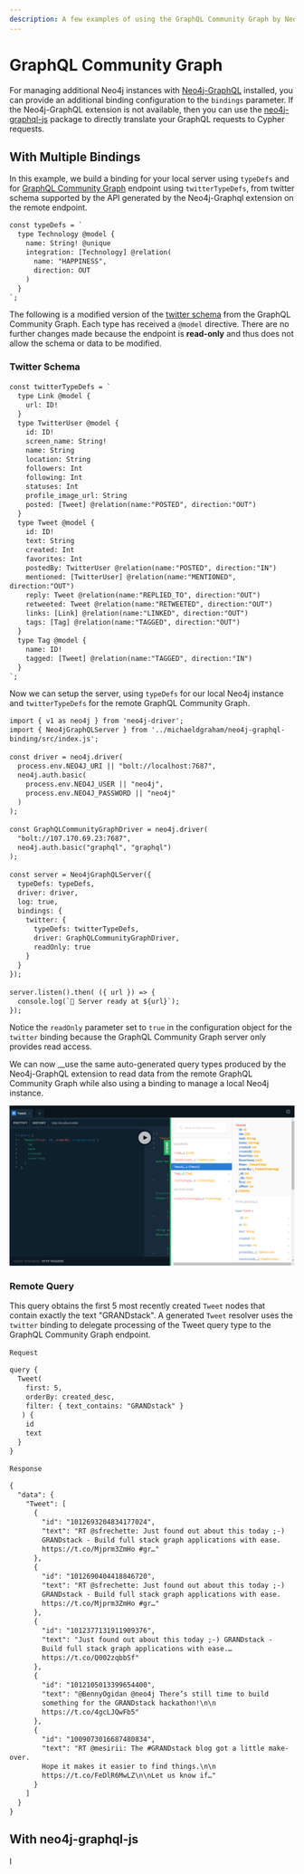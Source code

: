 ```yaml
---
description: A few examples of using the GraphQL Community Graph by Neo4j.
---
```


# GraphQL Community Graph

For managing additional Neo4j instances with [Neo4j-GraphQL](https://github.com/neo4j-graphql/neo4j-graphql) installed, you can provide an additional binding configuration to the `bindings` parameter. If the Neo4j-GraphQL extension is not available, then you can use the [neo4j-graphql-js](https://www.npmjs.com/package/neo4j-graphql-js) package to directly translate your GraphQL requests to Cypher requests. 

## With Multiple Bindings

In this example, we build a binding for your local server using `typeDefs` and for [GraphQL Community Graph](http://graphql.communitygraph.org/) endpoint using `twitterTypeDefs`, from twitter schema supported by the API generated by the Neo4j-Graphql extension on the remote endpoint.

```text
const typeDefs = `
  type Technology @model {
    name: String! @unique
    integration: [Technology] @relation(
      name: "HAPPINESS", 
      direction: OUT
    )
  }
`;
```

The following is a modified version of the [twitter schema](https://github.com/grand-stack/grand-stack-starter/blob/twitter/api/src/graphql-schema.js) from the GraphQL Community Graph. Each type has received a `@model` directive. There are no further changes made because the endpoint is **read-only** and thus does not allow the schema or data to be modified.

### Twitter Schema

```text
const twitterTypeDefs = `
  type Link @model {
    url: ID!
  }
  type TwitterUser @model {
    id: ID!
    screen_name: String!
    name: String
    location: String
    followers: Int
    following: Int
    statuses: Int
    profile_image_url: String
    posted: [Tweet] @relation(name:"POSTED", direction:"OUT")
  }
  type Tweet @model {
    id: ID!
    text: String
    created: Int
    favorites: Int
    postedBy: TwitterUser @relation(name:"POSTED", direction:"IN")
    mentioned: [TwitterUser] @relation(name:"MENTIONED", direction:"OUT")
    reply: Tweet @relation(name:"REPLIED_TO", direction:"OUT")
    retweeted: Tweet @relation(name:"RETWEETED", direction:"OUT")
    links: [Link] @relation(name:"LINKED", direction:"OUT")
    tags: [Tag] @relation(name:"TAGGED", direction:"OUT")
  }
  type Tag @model {
    name: ID!
    tagged: [Tweet] @relation(name:"TAGGED", direction:"IN")
  }
`;
```

Now we can setup the server, using `typeDefs` for our local Neo4j instance and `twitterTypeDefs` for the remote GraphQL Community Graph. 

```text
import { v1 as neo4j } from 'neo4j-driver';
import { Neo4jGraphQLServer } from '../michaeldgraham/neo4j-graphql-binding/src/index.js';

const driver = neo4j.driver(
  process.env.NEO4J_URI || "bolt://localhost:7687",
  neo4j.auth.basic(
    process.env.NEO4J_USER || "neo4j",
    process.env.NEO4J_PASSWORD || "neo4j"
  )
);

const GraphQLCommunityGraphDriver = neo4j.driver(
  "bolt://107.170.69.23:7687",
  neo4j.auth.basic("graphql", "graphql")
);

const server = Neo4jGraphQLServer({
  typeDefs: typeDefs,
  driver: driver,
  log: true,
  bindings: {
    twitter: {
      typeDefs: twitterTypeDefs,
      driver: GraphQLCommunityGraphDriver,
      readOnly: true
    }
  }
});

server.listen().then( ({ url }) => {
  console.log(`🚀 Server ready at ${url}`);
});

```

Notice the `readOnly` parameter set to `true` in the configuration object for the `twitter` binding because the GraphQL Community Graph server only provides read access. 

We can now __use the same auto-generated query types produced by the Neo4j-GraphQL extension to read data from the remote GraphQL Community Graph while also using a binding to manage a local Neo4j instance. 

![Combined API in GraphQL Playground](.gitbook/assets/twoschemaplayground.png)

### Remote Query

This query obtains the first 5 most recently created `Tweet` nodes that contain exactly the text "GRANDstack". A generated `Tweet` resolver uses the `twitter` binding to delegate processing of the Tweet query type to the GraphQL Community Graph endpoint. 

`Request`

```text
query {
  Tweet(
    first: 5, 
    orderBy: created_desc, 
    filter: { text_contains: "GRANDstack" }
   ) {
    id
    text
  }
}
```

`Response`

```text
{
  "data": {
    "Tweet": [
      {
        "id": "1012693204834177024",
        "text": "RT @sfrechette: Just found out about this today ;-) 
        GRANDstack - Build full stack graph applications with ease. 
        https://t.co/Mjprm3ZmHo #gr…"
      },
      {
        "id": "1012690404418846720",
        "text": "RT @sfrechette: Just found out about this today ;-) 
        GRANDstack - Build full stack graph applications with ease. 
        https://t.co/Mjprm3ZmHo #gr…"
      },
      {
        "id": "1012377131911909376",
        "text": "Just found out about this today ;-) GRANDstack - 
        Build full stack graph applications with ease.… 
        https://t.co/Q002zqbbSf"
      },
      {
        "id": "1012105013399654400",
        "text": "@BennyOgidan @neo4j There’s still time to build 
        something for the GRANDstack hackathon!\n\n 
        https://t.co/4gcLJQwFb5"
      },
      {
        "id": "1009073016687480834",
        "text": "RT @mesirii: The #GRANDstack blog got a little make-over.
        Hope it makes it easier to find things.\n\n
        https://t.co/FeDlR6MwLZ\n\nLet us know if…"
      }
    ]
  }
}
```

## With neo4j-graphql-js

I



